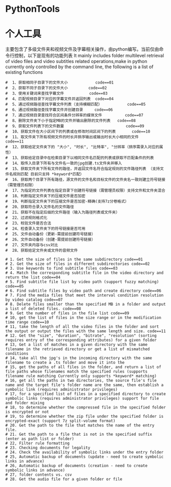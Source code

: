 # PythonTools
个人工具
=======


主要包含了多级文件夹和视频文件及字幕相关操作，由python编写。当前仅由命令行控制，以下是现有的功能列表
It mainly includes folder multilevel retrieval of video files and video subtitles related operations,make in python currently only controlled by the command line, 
the following is a list of existing functions

    #  1、获取相同子目录下的文件大小            code==01
    #  2、获取不同子目录下的文件大小         code==02
    #  3、使用关键词来查找字幕文件           code==03
    #  4、匹配视频目录下对应的字幕文件并返回列表  code==04
    #  5、通过视频路径查找字幕文件列表（支持模糊匹配）           code==05
    #  6、通过视频路径查找字幕文件并创建目录     code==06
    #  7、通过视频目录查找符合区间条件分辨率的媒体文件          code==07
    #  8、删除文件夹下小于指定MB的文件并输出删除的文件列表   code==08
    #  9、获取文件列表下的文件数量                           code==09
    #  10、获取文件在大小区间下的列表或在修改时间区间下的列表       code==10
    #  11、取文件夹下所有视频文件的时长并排序输出或输出时长大小相同的文件            code==11
    #  12、获取给定文件夹下的 "大小", "时长", "比特率", "分辨率（排序需录入对应的属性）
    #  13、获取给定目录中在检索目录下以相同文件名匹配的列表或获取不匹配条件的列表
    #  14、取传入目录下所有与文件名一致的jpg创建.ts文件夹并移入
    #  15、获取文件夹下所有文件的路径，并返回文件名符合指定规则的文件路径列表 （支持文件名规则匹配 目前只支持 *keyword*匹配）
    #  16、获取两个目录下所有路径，源文件的文件名和目标文件的文件夹名一致则建立符号链接（需管理员权限）
    #  17、为指定的文件列表在指定目录下创建符号链接（需管理员权限）支持文件和文件夹混合
    #  18、判断指定文件夹下的压缩文件是否加密
    #  19、判断指定文件夹下的压缩文件是否加密-精确(支持7z分卷格式）
    #  20、获取符合录入文件名的文件路径
    #  21、获取不在指定后缀的文件路径（输入为路径列表或文件夹）
    #  22、过滤规则格式化
    #  23、校验文件是否合法
    #  24、检查录入文件夹下的符号链接是否可用
    #  25、文件自动备份（更新-需提前创建符号链接）
    #  26、文件自动备份（创建-需提前创建符号链接）
    #  27、文件夹内容与csv对比
    #  28、获取给定文件夹或文件的音频文件
    
    # 1. Get the size of files in the same subdirectory code==01
    # 2. Get the size of files in different subdirectories code==02
    # 3. Use keywords to find subtitle files code==03
    # 4. Match the corresponding subtitle file in the video directory and return the list code==04
    # 5. Find subtitle file list by video path (support fuzzy matching) code==05
    # 6. Find subtitle files by video path and create directory code==06
    # 7. Find the media files that meet the interval condition resolution by video catalog code==07
    # 8. Delete files smaller than the specified MB in a folder and output a list of deleted files. code==08
    # 9. Get the number of files in the file list code==09
    # 10, get the list of files in the size range or in the modification time range code==10
    # 11, take the length of all the video files in the folder and sort the output or output the files with the same length and size. code==11
    # 12. Get the "size", "duration", "bitrate", "resolution" (sorting requires entry of the corresponding attributes) for a given folder
    # 13, Get a list of matches in a given directory with the same filename in the retrieved directory or get a list of mismatched conditions
    # 14, take all the jpg's in the incoming directory with the same filename to create a .ts folder and move it into the
    # 15, get the paths of all files in the folder, and return a list of file paths whose filenames match the specified rules (supports filename rule matching Currently only supports *keyword* matching)
    # 16, get all the paths in two directories, the source file's file name and the target file's folder name are the same, then establish a symbolic link (requires administrator privileges)
    # 17, for a specified list of files in a specified directory to create symbolic links (requires administrator privileges) support for file and folder mixing
    # 18, to determine whether the compressed file in the specified folder is encrypted or not
    # 19, to determine whether the zip file under the specified folder is encrypted-exact (support 7z split-volume format)
    # 20. Get the path to the file that matches the name of the entry file.
    # 21. Get the path to a file that is not in the specified suffix (enter as path list or folder)
    # 22, Filter rule formatting
    # 23. Checking documents for legality
    # 24. Check the availability of symbolic links under the entry folder
    # 25, Automatic backup of documents (update - need to create symbolic links in advance)
    # 26, Automatic backup of documents (creation - need to create symbolic links in advance)
    # 27, folder contents vs. csv
    # 28. Get the audio file for a given folder or file


  
